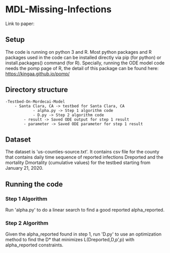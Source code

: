 # MDL-Missing-Infections

Link to paper: 

## Setup

The code is running on python 3 and R.
Most python packages and R packages used in the code can be installed directly via pip (for python) or install.packages() command (for R). Specially, running the ODE model code needs the pomp page of R, the detail of this package can be found here: https://kingaa.github.io/pomp/

## Directory structure

```
-Testbed-On-Mordecai-Model
	- Santa Clara, CA -> testbed for Santa Clara, CA
    		- alpha.py -> Step 1 algorithm code
    		- D.py -> Step 2 algorithm code
   		- result -> Saved ODE output for step 1 result
  		- parameter -> Saved ODE parameter for step 1 result
```

  
## Dataset

  The dataset is 'us-counties-source.txt'. It contains csv file for the county that contains daily time sequence of reported infections Dreported and the mortality Dmortality (cumulative values) for the testbed starting from January 21, 2020.

## Running the code

### Step 1 Algorithm

Run 'alpha.py' to do a linear search to find a good reported alpha_reported.

### Step 2 Algorithm

Given the alpha_reported found in step 1, run 'D.py' to use an optimization method to find the D* that minimizes L(Dreported,D,p’,p) with alpha_reported constraints.


